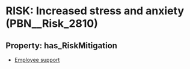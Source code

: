 # RISK: __Increased stress and anxiety__ (PBN__Risk_2810)

## Property: has_RiskMitigation

* [Employee support](PBN__Mitigation_907)

